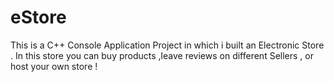 # eStore
This is a C++ Console Application Project in which i built an Electronic Store . In this store you can buy products ,leave reviews on different Sellers , or host your own store !
